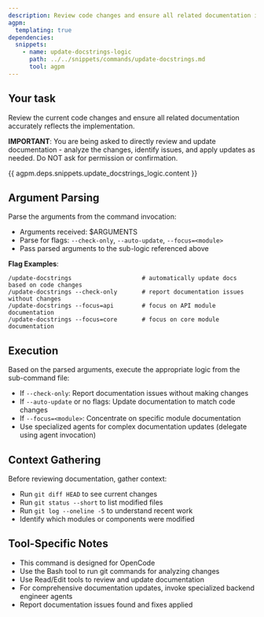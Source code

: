 ```yaml
---
description: Review code changes and ensure all related documentation is accurate and up-to-date
agpm:
  templating: true
dependencies:
  snippets:
    - name: update-docstrings-logic
      path: ../../snippets/commands/update-docstrings.md
      tool: agpm
---
```


## Your task

Review the current code changes and ensure all related documentation accurately reflects the implementation.

**IMPORTANT**: You are being asked to directly review and update documentation - analyze the changes, identify issues, and apply updates as needed. Do NOT ask for permission or confirmation.

{{ agpm.deps.snippets.update_docstrings_logic.content }}

## Argument Parsing

Parse the arguments from the command invocation:

- Arguments received: $ARGUMENTS
- Parse for flags: `--check-only`, `--auto-update`, `--focus=<module>`
- Pass parsed arguments to the sub-logic referenced above

**Flag Examples**:
```
/update-docstrings                    # automatically update docs based on code changes
/update-docstrings --check-only       # report documentation issues without changes
/update-docstrings --focus=api        # focus on API module documentation
/update-docstrings --focus=core       # focus on core module documentation
```

## Execution

Based on the parsed arguments, execute the appropriate logic from the sub-command file:

- If `--check-only`: Report documentation issues without making changes
- If `--auto-update` or no flags: Update documentation to match code changes
- If `--focus=<module>`: Concentrate on specific module documentation
- Use specialized agents for complex documentation updates (delegate using agent invocation)

## Context Gathering

Before reviewing documentation, gather context:
- Run `git diff HEAD` to see current changes
- Run `git status --short` to list modified files
- Run `git log --oneline -5` to understand recent work
- Identify which modules or components were modified

## Tool-Specific Notes

- This command is designed for OpenCode
- Use the Bash tool to run git commands for analyzing changes
- Use Read/Edit tools to review and update documentation
- For comprehensive documentation updates, invoke specialized backend engineer agents
- Report documentation issues found and fixes applied
